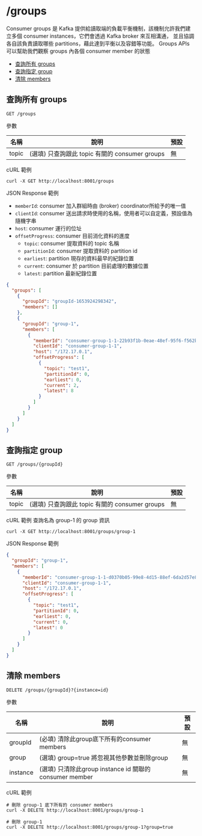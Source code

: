 /groups
===

Consumer groups 是 Kafka 提供給讀取端的負載平衡機制，該機制允許我們建立多個 consumer instances，它們會透過 Kafka broker 來互相溝通，
並且協調各自該負責讀取哪些 partitions，藉此達到平衡以及容錯等功能。 Groups APIs 可以幫助我們觀察 groups 內各個 consumer member 的狀態

- [查詢所有 groups](#查詢所有-groups)
- [查詢指定 group](#查詢指定-group)
- [清除 members](#清除-members)

## 查詢所有 groups
```shell
GET /groups
```

參數

| 名稱                       | 說明                                   | 預設  |
|--------------------------|--------------------------------------|-----|
| topic                    | (選填) 只查詢跟此 topic 有關的 consumer groups | 無   |

cURL 範例
```shell
curl -X GET http://localhost:8001/groups
```

JSON Response 範例
- `memberId`: consumer 加入群組時由 (broker) coordinator所給予的唯一值
- `clientId`: consumer 送出請求時使用的名稱，使用者可以自定義，預設值為隨機字串
- `host`: consumer 運行的位址
- `offsetProgress`: consumer 目前消化資料的進度
  - `topic`: consumer 提取資料的 topic 名稱
  - `partitionId`: consumer 提取資料的 partition id
  - `earliest`: partition 現存的資料最早的紀錄位置
  - `current`: consumer 於 partition 目前處理的數據位置
  - `latest`: partition 最新紀錄位置
```json
{
  "groups": [
    {
      "groupId": "groupId-1653924298342",
      "members": []
    },
    {
      "groupId": "group-1",
      "members": [
        {
          "memberId": "consumer-group-1-1-22b93f1b-0eae-48ef-95f6-f562bf6769c0",
          "clientId": "consumer-group-1-1",
          "host": "/172.17.0.1",
          "offsetProgress": [
            {
              "topic": "test1",
              "partitionId": 0,
              "earliest": 0,
              "current": 2,
              "latest": 8
            }
          ]
        }
      ]
    }
  ]
}
```

## 查詢指定 group
```shell
GET /groups/{groupId}
```

參數

| 名稱                       | 說明                                   | 預設  |
|--------------------------|--------------------------------------|-----|
| topic                    | (選填) 只查詢跟此 topic 有關的 consumer groups | 無   |

cURL 範例
查詢名為 group-1 的 group 資訊
```shell
curl -X GET http://localhost:8001/groups/group-1
```

JSON Response 範例
```json
{
  "groupId": "group-1",
  "members": [
    {
      "memberId": "consumer-group-1-1-d0370b05-99e8-4d15-88ef-6da2d57e84fb",
      "clientId": "consumer-group-1-1",
      "host": "/172.17.0.1",
      "offsetProgress": [
        {
          "topic": "test1",
          "partitionId": 0,
          "earliest": 0,
          "current": 0,
          "latest": 0
        }
      ]
    }
  ]
}
```

## 清除 members
```shell
DELETE /groups/{groupId}?{instance=id}
```

參數

| 名稱                       | 說明                                             | 預設    |
|--------------------------|------------------------------------------------|-------|
| groupId                    | (必填) 清除此group底下所有的consumer members             | 無     |
| group                    | (選填) group=true 將忽視其他參數並刪除group                | 無 |
| instance                    | (選填) 只清除此group instance id 關聯的 consumer member | 無     |

cURL 範例

```shell
# 刪除 group-1 底下所有的 consumer members
curl -X DELETE http://localhost:8001/groups/group-1

# 刪除 group-1
curl -X DELETE http://localhost:8001/groups/group-1?group=true
```
